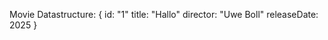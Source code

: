 Movie Datastructure:
{
    id: "1"
    title: "Hallo"
    director: "Uwe Boll"
    releaseDate: 2025
}